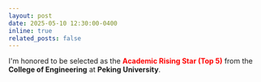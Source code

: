 ```yaml
---
layout: post
date: 2025-05-10 12:30:00-0400
inline: true
related_posts: false
---
```


I'm honored to be selected as the <a style="color:red" target="_blank"><b>Academic Rising Star (Top 5)</b></a> from the <b>College of Engineering</b> at <b>Peking University</b>.

